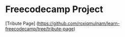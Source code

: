 # Freecodecamp Project

[Tribute Page] (https://github.com/roxiqmulnam/learn-freecodecamp/tree/tribute-page)
